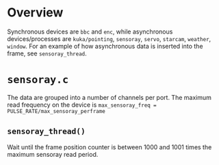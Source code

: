 Overview
========

Synchronous devices are `bbc` and `enc`, while asynchronous devices/processes are `kuka/pointing`, `sensoray`, `servo`, `starcam`, `weather`, `window`. For an example of how asynchronous data is inserted into the frame, see `sensoray_thread`.

`sensoray.c`
============

The data are grouped into a number of channels per port. The maximum read frequency on the device is `max_sensoray_freq = PULSE_RATE/max_sensoray_perframe`

`sensoray_thread()`
-------------------
Wait until the frame position counter is between 1000 and 1001 times the maximum sensoray read period.

